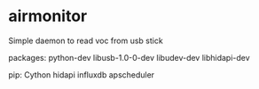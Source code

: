 # airmonitor
Simple daemon to read voc from usb stick

packages: python-dev libusb-1.0-0-dev libudev-dev libhidapi-dev

pip: Cython hidapi influxdb apscheduler
